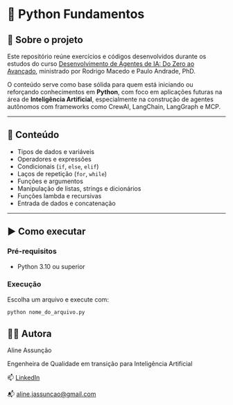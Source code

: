 # 🐍 Python Fundamentos

## 📘 Sobre o projeto

Este repositório reúne exercícios e códigos desenvolvidos durante os estudos do curso [Desenvolvimento de Agentes de IA: Do Zero ao Avançado](https://www.udemy.com/course/desenvolvimento-de-agentes-de-ia-do-zero-ao-avancado), ministrado por Rodrigo Macedo e Paulo Andrade, PhD.

O conteúdo serve como base sólida para quem está iniciando ou reforçando conhecimentos em **Python**, com foco em aplicações futuras na área de **Inteligência Artificial**, especialmente na construção de agentes autônomos com frameworks como CrewAI, LangChain, LangGraph e MCP.

---


## 🧠 Conteúdo

- Tipos de dados e variáveis  
- Operadores e expressões  
- Condicionais (`if`, `else`, `elif`)  
- Laços de repetição (`for`, `while`)  
- Funções e argumentos  
- Manipulação de listas, strings e dicionários  
- Funções lambda e recursivas  
- Entrada de dados e concatenação

---

## ▶️ Como executar

### Pré-requisitos
- Python 3.10 ou superior

### Execução

Escolha um arquivo e execute com:

```bash
python nome_do_arquivo.py
```

## 👩‍💻 Autora

Aline Assunção

Engenheira de Qualidade em transição para Inteligência Artificial

📫 [LinkedIn](https://www.linkedin.com/in/alineassuncaoai/)  

📬 aline.jassuncao@gmail.com





